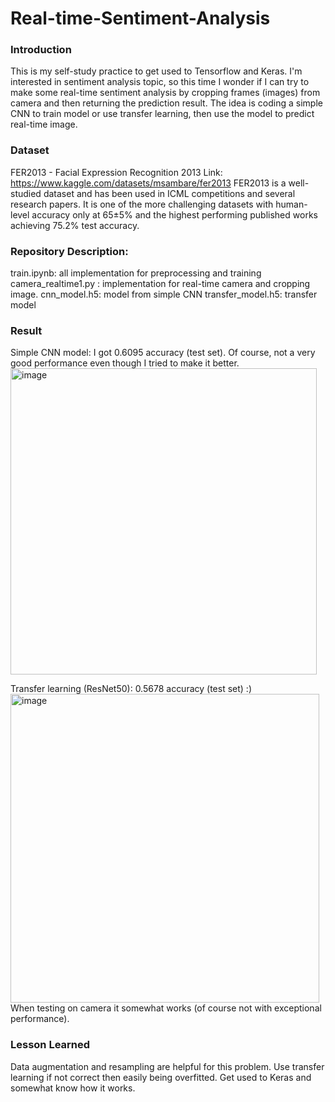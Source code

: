 # Real-time-Sentiment-Analysis

### Introduction

This is my self-study practice to get used to Tensorflow and Keras. I'm interested in sentiment analysis topic, so this time I wonder if I can try to make some real-time sentiment analysis by cropping frames (images) from camera and then returning the prediction result. The idea is coding a simple CNN to train model or use transfer learning, then use the model to predict real-time image.

### Dataset
FER2013 - Facial Expression Recognition 2013
Link: https://www.kaggle.com/datasets/msambare/fer2013
FER2013 is a well-studied dataset and has been used in ICML competitions and several research papers. It is one of the more challenging datasets with human-level accuracy only at 65±5% and the highest performing published works achieving 75.2% test accuracy.

### Repository Description:
train.ipynb: all implementation for preprocessing and training
camera_realtime1.py : implementation for real-time camera and cropping image.
cnn_model.h5: model from simple CNN
transfer_model.h5: transfer model

### Result
Simple CNN model: I got 0.6095 accuracy (test set). Of course, not a very good performance even though I tried to make it better.
<img width="490" alt="image" src="https://user-images.githubusercontent.com/53163183/166243266-ffae376f-fa9c-40af-9c4f-5cf449095b6e.png">

Transfer learning (ResNet50): 0.5678 accuracy (test set) :)
<img width="494" alt="image" src="https://user-images.githubusercontent.com/53163183/166243200-bf8d02a4-871c-4a4d-aad7-bafc0ad34d0d.png">
When testing on camera it somewhat works (of course not with exceptional performance).

### Lesson Learned
Data augmentation and resampling are helpful for this problem.
Use transfer learning if not correct then easily being overfitted.
Get used to Keras and somewhat know how it works.
